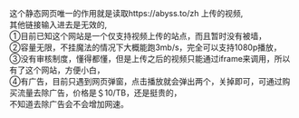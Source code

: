 这个静态网页唯一的作用就是读取https://abyss.to/zh 上传的视频,<br>
其他链接输入进去是无效的,<br>
①目前已知这个网站是一个仅支持视频上传的站点，而且暂时没有被墙，<br>
②容量无限，不挂魔法的情况下大概能跑3mb/s，完全可以支持1080p播放，<br>
③没有审核制度，懂得都懂，但是上传之后的视频只能通过iframe来调用，所以有了这个网站，方便小白，<br>
④有广告，目前只遇到网页弹窗，点击播放就会弹出两个，关掉即可，可通过购买流量去除广告，价格是＄10/TB，还是挺贵的，<br>
不知道去除广告会不会增加网速。
